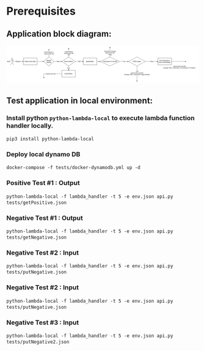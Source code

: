 # Prerequisites

## Application block diagram:
![alt Infrastructure Diagram](https://github.com/jmservices/serverless-app/blob/master/files/app/docs/diagram.png)


## Test application in local environment:

### Install python `python-lambda-local` to execute lambda function handler locally.

```
pip3 install python-lambda-local
```

### Deploy local dynamo DB
```
docker-compose -f tests/docker-dynamodb.yml up -d
```

### Positive Test #1 : Output
```
python-lambda-local -f lambda_handler -t 5 -e env.json api.py tests/getPositive.json
```
### Negative Test #1 : Output
```
python-lambda-local -f lambda_handler -t 5 -e env.json api.py tests/getNegative.json
```
### Negative Test #2 : Input
```
python-lambda-local -f lambda_handler -t 5 -e env.json api.py tests/putNegative.json
```
### Negative Test #2 : Input
```
python-lambda-local -f lambda_handler -t 5 -e env.json api.py tests/putNegative.json
```
### Negative Test #3 : Input
```
python-lambda-local -f lambda_handler -t 5 -e env.json api.py tests/putNegative2.json
```